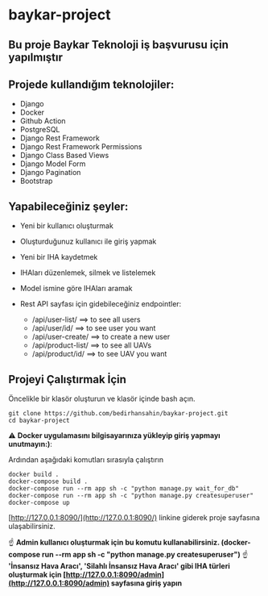 # baykar-project
## Bu proje Baykar Teknoloji iş başvurusu için yapılmıştır


## Projede kullandığım teknolojiler:


- Django
- Docker
- Github Action
- PostgreSQL
- Django Rest Framework
- Django Rest Framework Permissions
- Django Class Based Views
- Django Model Form
- Django Pagination
- Bootstrap


## Yapabileceğiniz şeyler:


- Yeni bir kullanıcı oluşturmak
- Oluşturduğunuz kullanıcı ile giriş yapmak
- Yeni bir IHA kaydetmek
- IHAları düzenlemek, silmek ve listelemek
- Model ismine göre IHAları aramak
- Rest API sayfası için gidebileceğiniz endpointler:

    - /api/user-list/     ==> to see all users
    - /api/user/id/       ==> to see user you want
    - /api/user-create/   ==> to create a new user
    - /api/product-list/  ==> to see all UAVs
    - /api/product/id/    ==> to see UAV you want


## Projeyi Çalıştırmak İçin

Öncelikle bir klasör oluşturun ve klasör içinde bash açın.
```
git clone https://github.com/bedirhansahin/baykar-project.git
cd baykar-project
```
:warning: **Docker uygulamasını bilgisayarınıza yükleyip giriş yapmayı unutmayın:)**:

Ardından aşağıdaki komutları sırasıyla çalıştırın
```
docker build .
docker-compose build .
docker-compose run --rm app sh -c "python manage.py wait_for_db"
docker-compose run --rm app sh -c "python manage.py createsuperuser"
docker-compose up
```

[http://127.0.0.1:8090/](http://127.0.0.1:8090/) linkine giderek proje sayfasına ulaşabilirsiniz.

:point_up: **Admin kullanıcı oluşturmak için bu komutu kullanabilirsiniz. (docker-compose run --rm app sh -c "python manage.py createsuperuser")**
:point_up: **'İnsansız Hava Aracı', 'Silahlı İnsansız Hava Aracı' gibi IHA türleri oluşturmak için [http://127.0.0.1:8090/admin](http://127.0.0.1:8090/admin) sayfasına giriş yapın**